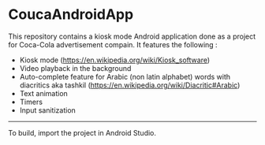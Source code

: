 # CoucaAndroidApp
This repository contains a kiosk mode Android application done as a project for Coca-Cola advertisement compain.
It features the following :
- Kiosk mode (https://en.wikipedia.org/wiki/Kiosk_software)
- Video playback in the background
- Auto-complete feature for Arabic (non latin alphabet) words with diacritics aka tashkil (https://en.wikipedia.org/wiki/Diacritic#Arabic)
- Text animation
- Timers
- Input sanitization

-----------
To build, import the project in Android Studio.
